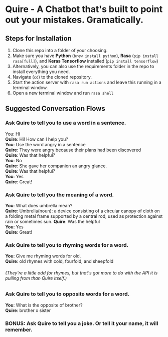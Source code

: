 # Quire - A Chatbot that's built to point out your mistakes. Gramatically.

## Steps for Installation
1. Clone this repo into a folder of your choosing.
2. Make sure you have **Python** (`brew install python`), **Rasa** (`pip install rasa[full]`), and **Keras Tensorflow** installed (`pip install tensorflow`)
3. Alternatively, you can also use the requirements folder in the repo to install everything you need.
4. Navigate (`cd`) to the cloned repository.
5. Start the action server with `rasa run actions` and leave this running in a terminal window.
6. Open a new terminal window and run `rasa shell`

## Suggested Conversation Flows

### Ask Quire to tell you to use a word in a sentence.
  You: Hi \
  **Quire**: Hi! How can I help you? \
  **You**: Use the word angry in a sentence \
  **Quire**: They were angry because their plans had been discovered \
  **Quire**: Was that helpful? \
  **You**: No \
  **Quire**: She gave her companion an angry glance. \
  **Quire**: Was that helpful? \
  **You**: Yes \
  **Quire**: Great!

### Ask Quire to tell you the meaning of a word.
  **You**: What does umbrella mean? \
  **Quire**: Umbrella(noun): a device consisting of a circular canopy of cloth on a folding metal frame supported by a central rod, used as protection against rain or sometimes sun.
  **Quire**: Was the helpful \
  **You**: Yes \
  **Quire**: Great!

### Ask Quire to tell you to rhyming words for a word.
  **You**: Give me rhyming words for old. \
  **Quire**: old rhymes with cold, fourfold, and sheepfold
######  _(They're a little odd for rhymes, but that's got more to do with the API it is pulling from than Quire itself.)_

### Ask Quire to tell you to opposite words for a word.
  **You**: What is the opposite of brother? \
  **Quire**: brother x sister 

### BONUS: Ask Quire to tell you a joke. Or tell it your name, it will remember. 

